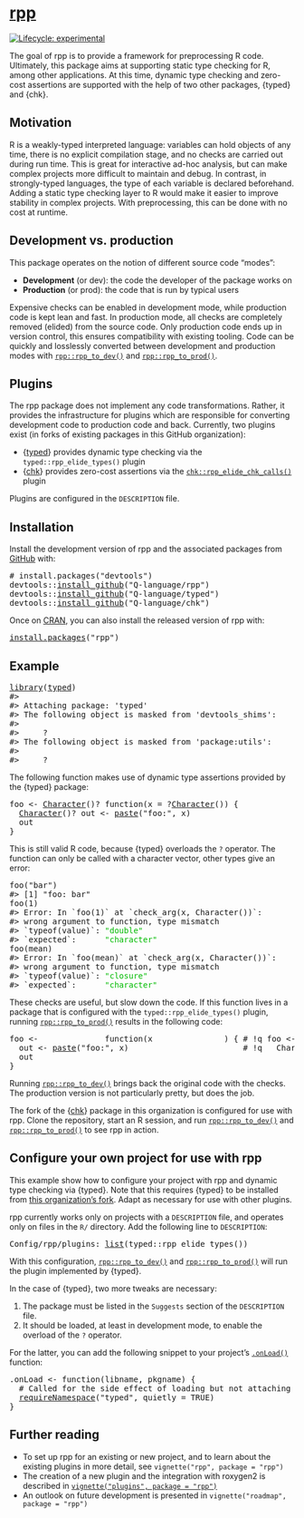 <!-- README.md is generated from README.Rmd. Please edit that file -->

# [rpp](https://rpp.q-lang.org/)

<!-- badges: start -->

[![Lifecycle: experimental](https://img.shields.io/badge/lifecycle-experimental-orange.svg)](https://lifecycle.r-lib.org/articles/stages.html#experimental)

<!-- badges: end -->

The goal of rpp is to provide a framework for preprocessing R code. Ultimately, this package aims at supporting static type checking for R, among other applications. At this time, dynamic type checking and zero-cost assertions are supported with the help of two other packages, {typed} and {chk}.

## Motivation

R is a weakly-typed interpreted language: variables can hold objects of any time, there is no explicit compilation stage, and no checks are carried out during run time. This is great for interactive ad-hoc analysis, but can make complex projects more difficult to maintain and debug. In contrast, in strongly-typed languages, the type of each variable is declared beforehand. Adding a static type checking layer to R would make it easier to improve stability in complex projects. With preprocessing, this can be done with no cost at runtime.

## Development vs. production

This package operates on the notion of different source code “modes”:

-   **Development** (or dev): the code the developer of the package works on
-   **Production** (or prod): the code that is run by typical users

Expensive checks can be enabled in development mode, while production code is kept lean and fast. In production mode, all checks are completely removed (elided) from the source code. Only production code ends up in version control, this ensures compatibility with existing tooling. Code can be quickly and losslessly converted between development and production modes with [`rpp::rpp_to_dev()`](https://rpp.q-lang.org/reference/rpp_to_dev.html) and [`rpp::rpp_to_prod()`](https://rpp.q-lang.org/reference/rpp_to_prod.html).

## Plugins

The rpp package does not implement any code transformations. Rather, it provides the infrastructure for plugins which are responsible for converting development code to production code and back. Currently, two plugins exist (in forks of existing packages in this GitHub organization):

-   {[typed](https://github.com/Q-language/typed)} provides dynamic type checking via the `typed::rpp_elide_types()` plugin
-   {[chk](https://github.com/Q-language/chk)} provides zero-cost assertions via the [`chk::rpp_elide_chk_calls()`](https://rdrr.io/pkg/chk/man/rpp_elide_chk_calls.html) plugin

Plugins are configured in the `DESCRIPTION` file.

## Installation

Install the development version of rpp and the associated packages from [GitHub](https://github.com/) with:

<pre class='chroma'>
<span class='c'># install.packages("devtools")</span>
<span class='nf'>devtools</span><span class='nf'>::</span><span class='nf'><a href='https://devtools.r-lib.org//reference/remote-reexports.html'>install_github</a></span><span class='o'>(</span><span class='s'>"Q-language/rpp"</span><span class='o'>)</span>
<span class='nf'>devtools</span><span class='nf'>::</span><span class='nf'><a href='https://devtools.r-lib.org//reference/remote-reexports.html'>install_github</a></span><span class='o'>(</span><span class='s'>"Q-language/typed"</span><span class='o'>)</span>
<span class='nf'>devtools</span><span class='nf'>::</span><span class='nf'><a href='https://devtools.r-lib.org//reference/remote-reexports.html'>install_github</a></span><span class='o'>(</span><span class='s'>"Q-language/chk"</span><span class='o'>)</span></pre>

Once on [CRAN](https://CRAN.R-project.org), you can also install the released version of rpp with:

<pre class='chroma'>
<span class='nf'><a href='https://rdrr.io/r/utils/install.packages.html'>install.packages</a></span><span class='o'>(</span><span class='s'>"rpp"</span><span class='o'>)</span></pre>

## Example

<pre class='chroma'>
<span class='kr'><a href='https://rdrr.io/r/base/library.html'>library</a></span><span class='o'>(</span><span class='nv'><a href='https://github.com/moodymudskipper/typed'>typed</a></span><span class='o'>)</span>
<span class='c'>#&gt; </span>
<span class='c'>#&gt; Attaching package: 'typed'</span>
<span class='c'>#&gt; The following object is masked from 'devtools_shims':</span>
<span class='c'>#&gt; </span>
<span class='c'>#&gt;     ?</span>
<span class='c'>#&gt; The following object is masked from 'package:utils':</span>
<span class='c'>#&gt; </span>
<span class='c'>#&gt;     ?</span></pre>

The following function makes use of dynamic type assertions provided by the {typed} package:

<pre class='chroma'>
<span class='nv'>foo</span> <span class='o'>&lt;-</span> <span class='nf'><a href='https://rdrr.io/pkg/typed/man/assertion_factories.html'>Character</a></span><span class='o'>(</span><span class='o'>)</span><span class='o'>?</span> <span class='kr'>function</span><span class='o'>(</span><span class='nv'>x</span> <span class='o'>=</span> <span class='o'>?</span><span class='nf'><a href='https://rdrr.io/pkg/typed/man/assertion_factories.html'>Character</a></span><span class='o'>(</span><span class='o'>)</span><span class='o'>)</span> <span class='o'>{</span>
  <span class='nf'><a href='https://rdrr.io/pkg/typed/man/assertion_factories.html'>Character</a></span><span class='o'>(</span><span class='o'>)</span><span class='o'>?</span> <span class='nv'>out</span> <span class='o'>&lt;-</span> <span class='nf'><a href='https://rdrr.io/r/base/paste.html'>paste</a></span><span class='o'>(</span><span class='s'>"foo:"</span>, <span class='nv'>x</span><span class='o'>)</span>
  <span class='nv'>out</span>
<span class='o'>}</span></pre>

This is still valid R code, because {typed} overloads the `?` operator. The function can only be called with a character vector, other types give an error:

<pre class='chroma'>
<span class='nf'>foo</span><span class='o'>(</span><span class='s'>"bar"</span><span class='o'>)</span>
<span class='c'>#&gt; [1] "foo: bar"</span>
<span class='nf'>foo</span><span class='o'>(</span><span class='m'>1</span><span class='o'>)</span>
<span class='c'>#&gt; Error: In `foo(1)` at `check_arg(x, Character())`:</span>
<span class='c'>#&gt; wrong argument to function, type mismatch</span>
<span class='c'>#&gt; `typeof(value)`: <span style='color: #00BB00;'>"double"</span>   </span>
<span class='c'>#&gt; `expected`:      <span style='color: #00BB00;'>"character"</span></span>
<span class='nf'>foo</span><span class='o'>(</span><span class='nv'>mean</span><span class='o'>)</span>
<span class='c'>#&gt; Error: In `foo(mean)` at `check_arg(x, Character())`:</span>
<span class='c'>#&gt; wrong argument to function, type mismatch</span>
<span class='c'>#&gt; `typeof(value)`: <span style='color: #00BB00;'>"closure"</span>  </span>
<span class='c'>#&gt; `expected`:      <span style='color: #00BB00;'>"character"</span></span></pre>

These checks are useful, but slow down the code. If this function lives in a package that is configured with the `typed::rpp_elide_types()` plugin, running [`rpp::rpp_to_prod()`](https://rpp.q-lang.org/reference/rpp_to_prod.html) results in the following code:

<pre class='chroma'>
<span class='nv'>foo</span> <span class='o'>&lt;-</span>              <span class='kr'>function</span><span class='o'>(</span><span class='nv'>x</span>               <span class='o'>)</span> <span class='o'>{</span> <span class='c'># !q foo &lt;- Character()? function(x = ?Character()) {</span>
  <span class='nv'>out</span> <span class='o'>&lt;-</span> <span class='nf'><a href='https://rdrr.io/r/base/paste.html'>paste</a></span><span class='o'>(</span><span class='s'>"foo:"</span>, <span class='nv'>x</span><span class='o'>)</span>                        <span class='c'># !q   Character()? out &lt;- paste("foo:", x)</span>
  <span class='nv'>out</span>
<span class='o'>}</span></pre>

Running [`rpp::rpp_to_dev()`](https://rpp.q-lang.org/reference/rpp_to_dev.html) brings back the original code with the checks. The production version is not particularly pretty, but does the job.

The fork of the {[chk](https://github.com/Q-language/chk)} package in this organization is configured for use with rpp. Clone the repository, start an R session, and run [`rpp::rpp_to_dev()`](https://rpp.q-lang.org/reference/rpp_to_dev.html) and [`rpp::rpp_to_prod()`](https://rpp.q-lang.org/reference/rpp_to_prod.html) to see rpp in action.

## Configure your own project for use with rpp

This example show how to configure your project with rpp and dynamic type checking via {typed}. Note that this requires {typed} to be installed from [this organization’s fork](https://github.com/Q-language/typed). Adapt as necessary for use with other plugins.

rpp currently works only on projects with a `DESCRIPTION` file, and operates only on files in the `R/` directory. Add the following line to `DESCRIPTION`:

<pre class='chroma'>
<span class='nv'>Config</span><span class='o'>/</span><span class='nv'>rpp</span><span class='o'>/</span><span class='nv'>plugins</span><span class='o'>:</span> <span class='nf'><a href='https://rdrr.io/r/base/list.html'>list</a></span><span class='o'>(</span><span class='nf'>typed</span><span class='nf'>::</span><span class='nf'>rpp_elide_types</span><span class='o'>(</span><span class='o'>)</span><span class='o'>)</span></pre>

With this configuration, [`rpp::rpp_to_dev()`](https://rpp.q-lang.org/reference/rpp_to_dev.html) and [`rpp::rpp_to_prod()`](https://rpp.q-lang.org/reference/rpp_to_prod.html) will run the plugin implemented by {typed}.

In the case of {typed}, two more tweaks are necessary:

1.  The package must be listed in the `Suggests` section of the `DESCRIPTION` file.
2.  It should be loaded, at least in development mode, to enable the overload of the `?` operator.

For the latter, you can add the following snippet to your project’s [`.onLoad()`](https://rdrr.io/r/base/ns-hooks.html) function:

<pre class='chroma'>
<span class='nv'>.onLoad</span> <span class='o'>&lt;-</span> <span class='kr'>function</span><span class='o'>(</span><span class='nv'>libname</span>, <span class='nv'>pkgname</span><span class='o'>)</span> <span class='o'>{</span>
  <span class='c'># Called for the side effect of loading but not attaching the typed package:</span>
  <span class='nf'><a href='https://rdrr.io/r/base/ns-load.html'>requireNamespace</a></span><span class='o'>(</span><span class='s'>"typed"</span>, quietly <span class='o'>=</span> <span class='kc'>TRUE</span><span class='o'>)</span>
<span class='o'>}</span></pre>

## Further reading

-   To set up rpp for an existing or new project, and to learn about the existing plugins in more detail, see `vignette("rpp", package = "rpp")`
-   The creation of a new plugin and the integration with roxygen2 is described in [`vignette("plugins", package = "rpp")`](https://rpp.q-lang.org/articles/plugins.html)
-   An outlook on future development is presented in `vignette("roadmap", package = "rpp")`

